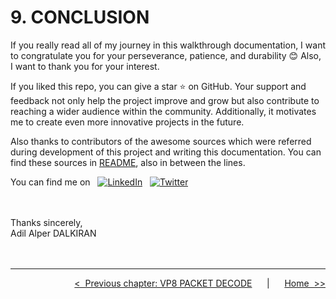# **9. CONCLUSION**

If you really read all of my journey in this walkthrough documentation, I want to congratulate you for your perseverance, patience, and durability :blush: Also, I want to thank you for your interest.

If you liked this repo, you can give a star :star: on GitHub. Your support and feedback not only help the project improve and grow but also contribute to reaching a wider audience within the community. Additionally, it motivates me to create even more innovative projects in the future.

Also thanks to contributors of the awesome sources which were referred during development of this project and writing this documentation. You can find these sources in [README](../README.md), also in between the lines.

You can find me on &nbsp; [![LinkedIn](https://img.shields.io/badge/LinkedIn-0077B5?style=for-the-badge&logo=linkedin&logoColor=white&style=flat-square)](https://www.linkedin.com/in/alper-dalkiran/) &nbsp; [![Twitter](https://img.shields.io/badge/Twitter-1DA1F2?style=for-the-badge&logo=twitter&logoColor=white&style=flat-square)](https://twitter.com/aalperdalkiran)

<br>
<br>
Thanks sincerely,
<br>
Adil Alper DALKIRAN

<br>
<br>
<br>

---

<div align="right">

[&lt;&nbsp;&nbsp;Previous chapter: VP8 PACKET DECODE](./08-VP8-PACKET-DECODE.md)&nbsp;&nbsp;&nbsp;&nbsp;&nbsp;&nbsp;|&nbsp;&nbsp;&nbsp;&nbsp;&nbsp;&nbsp;[Home&nbsp;&nbsp;&gt;&gt;](../README.md)

</div>

